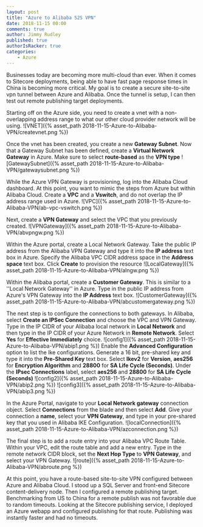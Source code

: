 ```yaml
---
layout: post
title: "Azure to Alibaba S2S VPN"
date: 2018-11-15 00:00
comments: true
author: Jimmy Rudley
published: true
authorIsRacker: true
categories:
    - Azure
---
```


Businesses today are becoming more multi-cloud than ever. When it comes to Sitecore deployments, being able to have fast page response times in China is becoming more critical. My goal is to create a secure site-to-site vpn tunnel between Azure and Alibaba. Once the tunnel is setup, I can then test out remote publishing target deployments.

<!-- more -->

Starting off on the Azure side, you need to create a vnet with a non-overlapping address range to what our other cloud provider network will be using.
![VNET]({% asset_path 2018-11-15-Azure-to-Alibaba-VPN/createvnet.png %})

Once the vnet has been created, you create a new **Gateway Subnet**. Now that a Gateway Subnet has been defined, create a **Virtual Network Gateway** in Azure. 
Make sure to select **route-based** as the **VPN type**
![GatewaySubnet]({% asset_path 2018-11-15-Azure-to-Alibaba-VPN/gatewaysubnet.png %})

While the Azure VPN Gateway is provisioning, log into the Alibaba Cloud dashboard. At this point, you want to mimic the steps from Azure but within Alibaba Cloud. Create a **VPC** and a **Vswitch**, and do not overlap the IP address range used in Azure. 
![VPC]({% asset_path 2018-11-15-Azure-to-Alibaba-VPN/ab-vpc-vswitch.png %})

Next, create a **VPN Gateway** and select the VPC that you previously created.
![VPNGateway]({% asset_path 2018-11-15-Azure-to-Alibaba-VPN/abvpngw.png %})

Within the Azure portal, create a Local Network Gateway. Take the public IP address from the Alibaba VPN Gateway and type it into the **IP address** text box in Azure. Specify the Alibaba VPC CIDR address space in the **Address space** text box. Click **Create** to provision the resource
![LocalGateway]({% asset_path 2018-11-15-Azure-to-Alibaba-VPN/alngw.png %})

Within the Alibaba portal, create a **Customer Gateway**. This is similar to a ''Local Network Gateway'' in Azure. Type in the public IP address from Azure's VPN Gateway into the **IP Address** text box.
![CustomerGateway]({% asset_path 2018-11-15-Azure-to-Alibaba-VPN/abcustomergateway.png %})

The next step is to configure the connections to both gateways. In Alibaba, select **Create an IPSec Connection** and choose the VPC and VPN Gateway. Type in the IP CIDR of your Alibaba local network in **Local Network** and then type in the IP CIDR of your Azure Network in **Remote Network**. Select **Yes** for **Effective Immediately** choice. 
![config1]({% asset_path 2018-11-15-Azure-to-Alibaba-VPN/abip1.png %})
Enable the **Advanced Configuration** option to list the Ike configurations. Generate a 16 bit, pre-shared key and type it into the **Pre-Shared Key** text box. Select **Ikev2** for **Version**, **aes256** for **Encryption Algorithm** and **28800** for **SA Life Cycle (Seconds)**. Under the **IPsec Connections** label, select **aes256** and **28800** for **SA Life Cycle (Seconds)** 
![config2]({% asset_path 2018-11-15-Azure-to-Alibaba-VPN/abip2.png %})
![config3]({% asset_path 2018-11-15-Azure-to-Alibaba-VPN/abip3.png %})

In the Azure Portal, navigate to your **Local Network gateway** connection object. Select **Connections** from the blade and then select **Add**. Give your connection a **name**, select your **VPN Gateway**, and type in your pre-shared key that you used in Alibaba IKE Configuration.
![localConnection]({% asset_path 2018-11-15-Azure-to-Alibaba-VPN/azconnection.png %})

The final step is to add a route entry into your Alibaba VPC Route Table. Within your VPC, edit the route table and add a new entry. Type in the remote network CIDR block, set the **Next Hop Type** to **VPN Gateway**, and select your VPN Gateway.
![route]({% asset_path 2018-11-15-Azure-to-Alibaba-VPN/abroute.png %})

At this point, you have a route-based site-to-site VPN configured between Azure and Alibaba Cloud. I stood up a SQL Server and front-end Sitecore content-delivery node. Then I configured a remote publishing target. Benchmarking from US to China for a remote publish was not favorable due to random timeouts. Looking at the Sitecore publishing service, I deployed an Azure webapp and configured publishing for that route. Publishing was instantly faster and had no timeouts.





